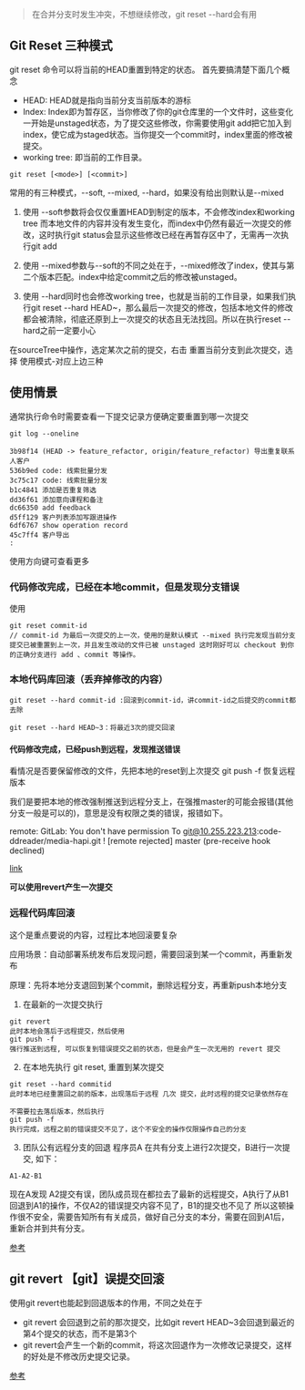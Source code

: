 > 在合并分支时发生冲突，不想继续修改，git reset --hard会有用

## Git Reset 三种模式
git reset 命令可以将当前的HEAD重置到特定的状态。
首先要搞清楚下面几个概念

- HEAD: HEAD就是指向当前分支当前版本的游标
- Index: Index即为暂存区，当你修改了你的git仓库里的一个文件时，这些变化一开始是unstaged状态，为了提交这些修改，你需要使用git add把它加入到index，使它成为staged状态。当你提交一个commit时，index里面的修改被提交。
- working tree: 即当前的工作目录。

```
git reset [<mode>] [<commit>]
```
  
常用的有三种模式，--soft, --mixed, --hard，如果没有给出<mode>则默认是--mixed
  
1. 使用 --soft参数将会仅仅重置HEAD到制定的版本，不会修改index和working tree
而本地文件的内容并没有发生变化，而index中仍然有最近一次提交的修改，这时执行git status会显示这些修改已经在再暂存区中了，无需再一次执行git add

2. 使用 --mixed参数与--soft的不同之处在于，--mixed修改了index，使其与第二个版本匹配。index中给定commit之后的修改被unstaged。

3. 使用 --hard同时也会修改working tree，也就是当前的工作目录，如果我们执行git reset --hard HEAD~，那么最后一次提交的修改，包括本地文件的修改都会被清除，彻底还原到上一次提交的状态且无法找回。所以在执行reset --hard之前一定要小心

在sourceTree中操作，选定某次之前的提交，右击 重置当前分支到此次提交，选择 使用模式-对应上边三种

## 使用情景
通常执行命令时需要查看一下提交记录方便确定要重置到哪一次提交
```
git log --oneline

3b98f14 (HEAD -> feature_refactor, origin/feature_refactor) 导出重复联系人客户
536b9ed code: 线索批量分发
3c75c17 code: 线索批量分发
b1c4841 添加是否重复筛选
dd36f61 添加意向课程和备注
dc66350 add feedback
d5ff129 客户列表添加写跟进操作
6df6767 show operation record
45c7ff4 客户导出
:
```
使用方向键可查看更多

### 代码修改完成，已经在本地commit，但是发现分支错误
使用
```
git reset commit-id 
// commit-id 为最后一次提交的上一次，使用的是默认模式 --mixed 执行完发现当前分支提交已被重置到上一次，并且发生改动的文件已被 unstaged 这时刚好可以 checkout 到你的正确分支进行 add 、commit 等操作。
```

### 本地代码库回滚（丢弃掉修改的内容）
```
git reset --hard commit-id :回滚到commit-id，讲commit-id之后提交的commit都去除

git reset --hard HEAD~3：将最近3次的提交回滚
```

#### 代码修改完成，已经push到远程，发现推送错误
看情况是否要保留修改的文件，先把本地的reset到上次提交 git push -f 恢复远程版本

我们是要把本地的修改强制推送到远程分支上，在强推master的可能会报错(其他分支一般是可以的)，意思是没有权限之类的错误，报错如下。

remote: GitLab: You don't have permission
To git@10.255.223.213:code-ddreader/media-hapi.git
! [remote rejected] master (pre-receive hook declined)

[link](https://blog.csdn.net/lovesummerforever/article/details/71526900?utm_medium=distribute.pc_aggpage_search_result.none-task-blog-2~aggregatepage~first_rank_ecpm_v1~rank_v31_ecpm-2-71526900.pc_agg_new_rank&utm_term=git+revert+%E8%BF%9C%E7%A8%8B%E5%9B%9E%E6%BB%9A&spm=1000.2123.3001.4430)

**可以使用revert产生一次提交**

### 远程代码库回滚

这个是重点要说的内容，过程比本地回滚要复杂

应用场景：自动部署系统发布后发现问题，需要回滚到某一个commit，再重新发布

原理：先将本地分支退回到某个commit，删除远程分支，再重新push本地分支

1. 在最新的一次提交执行
```
git revert
此时本地会落后于远程提交，然后使用
git push -f
强行推送到远程, 可以恢复到错误提交之前的状态，但是会产生一次无用的 revert 提交
```
2. 在本地先执行 git reset, 重置到某次提交
```
git reset --hard commitid
此时本地已经重置回之前的版本，出现落后于远程 几次 提交，此时远程的提交记录依然存在

不需要拉去落后版本，然后执行
git push -f
执行完成，远程之前的错误提交不见了，这个不安全的操作仅限操作自己的分支
```
3. 团队公有远程分支的回退
程序员A 在共有分支上进行2次提交，B进行一次提交, 如下：
```
A1-A2-B1
```
现在A发现 A2提交有误，团队成员现在都拉去了最新的远程提交，A执行了从B1回退到A1的操作，不仅A2的错误提交内容不见了，B1的提交也不见了
所以这顿操作很不安全，需要告知所有有关成员，做好自己分支的本分，需要在回到A1后，重新合并到共有分支。

[参考](https://www.cnblogs.com/Super-scarlett/p/8183348.html)


## git revert 【git】误提交回滚
使用git revert也能起到回退版本的作用，不同之处在于
- git revert <commit>会回退到<commit>之前的那次提交，比如git revert HEAD~3会回退到最近的第4个提交的状态，而不是第3个
- git revert会产生一个新的commit，将这次回退作为一次修改记录提交，这样的好处是不修改历史提交记录。

[参考](https://blog.csdn.net/bingleihenshang/article/details/80619004)

